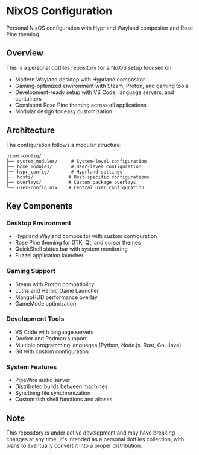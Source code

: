 # NixOS Configuration

Personal NixOS configuration with Hyprland Wayland compositor and Rose Pine theming.

## Overview

This is a personal dotfiles repository for a NixOS setup focused on:
- Modern Wayland desktop with Hyprland compositor
- Gaming-optimized environment with Steam, Proton, and gaming tools
- Development-ready setup with VS Code, language servers, and containers
- Consistent Rose Pine theming across all applications
- Modular design for easy customization

## Architecture

The configuration follows a modular structure:

```
nixos-config/
├── system_modules/     # System-level configuration
├── home_modules/       # User-level configuration
├── hypr_config/        # Hyprland settings
├── hosts/             # Host-specific configurations
├── overlays/          # Custom package overlays
└── user-config.nix    # Central user configuration
```

## Key Components

### Desktop Environment
- Hyprland Wayland compositor with custom configuration
- Rose Pine theming for GTK, Qt, and cursor themes
- QuickShell status bar with system monitoring
- Fuzzel application launcher

### Gaming Support
- Steam with Proton compatibility
- Lutris and Heroic Game Launcher
- MangoHUD performance overlay
- GameMode optimization

### Development Tools
- VS Code with language servers
- Docker and Podman support
- Multiple programming languages (Python, Node.js, Rust, Go, Java)
- Git with custom configuration

### System Features
- PipeWire audio server
- Distributed builds between machines
- Syncthing file synchronization
- Custom fish shell functions and aliases

## Note

This repository is under active development and may have breaking changes at any time. It's intended as a personal dotfiles collection, with plans to eventually convert it into a proper distribution.
